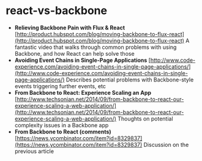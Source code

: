 # react-vs-backbone

* **Relieving Backbone Pain with Flux & React** [http://product.hubspot.com/blog/moving-backbone-to-flux-react](http://product.hubspot.com/blog/moving-backbone-to-flux-react) A fantastic video that walks through common problems with using Backbone, and how React can help solve those
* **Avoiding Event Chains in Single-Page Applications** [http://www.code-experience.com/avoiding-event-chains-in-single-page-applications/](http://www.code-experience.com/avoiding-event-chains-in-single-page-applications/) Describes potential problems with Backbone-style events triggering further events, etc
* **From Backbone to React: Experience Scaling an App** [http://www.techsonian.net/2014/09/from-backbone-to-react-our-experience-scaling-a-web-application/](http://www.techsonian.net/2014/09/from-backbone-to-react-our-experience-scaling-a-web-application/) Thoughts on potential complexity issues in a Backbone app
* **From Backbone to React \(comments\)** [https://news.ycombinator.com/item?id=8329837](https://news.ycombinator.com/item?id=8329837) Discussion on the previous article

